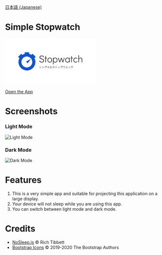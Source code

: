 [日本語 (Japanese)](README_ja.md)
# Simple Stopwatch

<img src="./favicon/OGP.png" alt="logo" width = 60%>

[Open the App](https://stopwatch.frogapp.net)

# Screenshots
### Light Mode
![Light Mode](https://user-images.githubusercontent.com/75155258/124371427-9e232d80-dcbc-11eb-9459-d2d2164b566c.png)

### Dark Mode
![Dark Mode](https://user-images.githubusercontent.com/75155258/124371431-a8452c00-dcbc-11eb-9659-ee9ffa77da5e.png)

# Features
1. This is a very simple app and suitable for projecting this application on a large display.
2. Your device will not sleep while you are using this app.
3. You can switch between light mode and dark mode.

# Credits
- [NoSleep.js](https://github.com/richtr/NoSleep.js) &copy; Rich Tibbett
- [Bootstrap Icons](https://github.com/twbs/icons/blob/main/LICENSE.md) &copy; 2019-2020 The Bootstrap Authors

